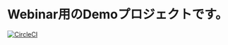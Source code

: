 # Webinar用のDemoプロジェクトです。

[![CircleCI](https://circleci.com/gh/kazokmr/MembersDiary/tree/master.svg?style=shield&circle-token=3860312b4d6d74d9abee27d490d4c15435ba7e94)](https://circleci.com/gh/kazokmr/MembersDiary/tree/master)